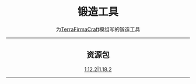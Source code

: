 <div align="center">
<h1>锻造工具</h1>
为<a href="https://github.com/TerraFirmaCraft/TerraFirmaCraft">TerraFirmaCraft</a>模组写的锻造工具
<hr>
<h2>资源包</h2>
<a href="https://wwbz.lanzoue.com/ic0Vi0zh1q2h">1.12.2</a>|<a href="https://wwbz.lanzoue.com/i9I100zh1q4j">1.18.2</a>
<hr>
</dev>
